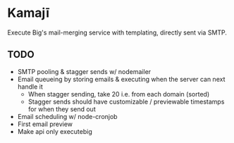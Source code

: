 # Kamajī
Execute Big's mail-merging service with templating, directly sent via SMTP.
## TODO
- SMTP pooling & stagger sends w/ nodemailer
- Email queueing by storing emails & executing when the server can next handle it
  - When stagger sending, take 20 i.e. from each domain (sorted)
  - Stagger sends should have customizable / previewable timestamps for when they send out
- Email scheduling w/ node-cronjob
- First email preview
- Make api only executebig
